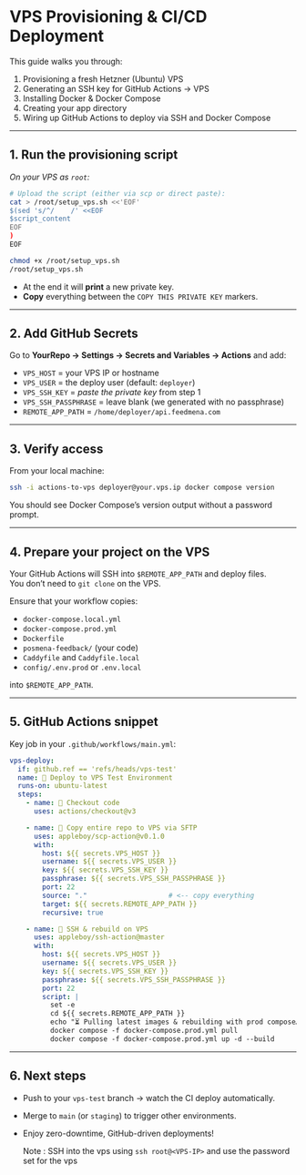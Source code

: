 # VPS Provisioning & CI/CD Deployment

This guide walks you through:

1. Provisioning a fresh Hetzner (Ubuntu) VPS  
2. Generating an SSH key for GitHub Actions → VPS  
3. Installing Docker & Docker Compose  
4. Creating your app directory  
5. Wiring up GitHub Actions to deploy via SSH and Docker Compose  

---

## 1. Run the provisioning script

_On your VPS as `root`:_

```bash
# Upload the script (either via scp or direct paste):
cat > /root/setup_vps.sh <<'EOF'
$(sed 's/^/    /' <<EOF
$script_content
EOF
)
EOF

chmod +x /root/setup_vps.sh
/root/setup_vps.sh
```

- At the end it will **print** a new private key.  
- **Copy** everything between the `COPY THIS PRIVATE KEY` markers.

---

## 2. Add GitHub Secrets

Go to **YourRepo → Settings → Secrets and Variables → Actions** and add:

- `VPS_HOST` = your VPS IP or hostname  
- `VPS_USER` = the deploy user (default: `deployer`)  
- `VPS_SSH_KEY` = *paste the private key* from step 1  
- `VPS_SSH_PASSPHRASE` = leave blank (we generated with no passphrase)  
- `REMOTE_APP_PATH` = `/home/deployer/api.feedmena.com`  

---

## 3. Verify access

From your local machine:

```bash
ssh -i actions-to-vps deployer@your.vps.ip docker compose version
```

You should see Docker Compose’s version output without a password prompt.

---

## 4. Prepare your project on the VPS

Your GitHub Actions will SSH into `$REMOTE_APP_PATH` and deploy files.  
You don’t need to `git clone` on the VPS.

Ensure that your workflow copies:

- `docker-compose.local.yml`  
- `docker-compose.prod.yml`  
- `Dockerfile`  
- `posmena-feedback/` (your code)  
- `Caddyfile` and `Caddyfile.local`  
- `config/.env.prod` or `.env.local`  

into `$REMOTE_APP_PATH`.

---

## 5. GitHub Actions snippet

Key job in your `.github/workflows/main.yml`:

```yaml
vps-deploy:
  if: github.ref == 'refs/heads/vps-test'
  name: 🚀 Deploy to VPS Test Environment
  runs-on: ubuntu-latest
  steps:
    - name: 🚚 Checkout code
      uses: actions/checkout@v3

    - name: 📁 Copy entire repo to VPS via SFTP
      uses: appleboy/scp-action@v0.1.0
      with:
        host: ${{ secrets.VPS_HOST }}
        username: ${{ secrets.VPS_USER }}
        key: ${{ secrets.VPS_SSH_KEY }}
        passphrase: ${{ secrets.VPS_SSH_PASSPHRASE }}
        port: 22
        source: "."                    # <-- copy everything
        target: ${{ secrets.REMOTE_APP_PATH }}
        recursive: true

    - name: 🔑 SSH & rebuild on VPS
      uses: appleboy/ssh-action@master
      with:
        host: ${{ secrets.VPS_HOST }}
        username: ${{ secrets.VPS_USER }}
        key: ${{ secrets.VPS_SSH_KEY }}
        passphrase: ${{ secrets.VPS_SSH_PASSPHRASE }}
        port: 22
        script: |
          set -e
          cd ${{ secrets.REMOTE_APP_PATH }}
          echo "⏳ Pulling latest images & rebuilding with prod compose…"
          docker compose -f docker-compose.prod.yml pull
          docker compose -f docker-compose.prod.yml up -d --build
```

---

## 6. Next steps

- Push to your `vps-test` branch → watch the CI deploy automatically.  
- Merge to `main` (or `staging`) to trigger other environments.  
- Enjoy zero-downtime, GitHub-driven deployments!

  Note :
  SSH into the vps using `ssh root@<VPS-IP>` and use the password set for the vps
